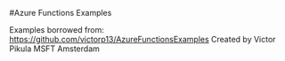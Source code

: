 #Azure Functions Examples

Examples borrowed from: https://github.com/victorp13/AzureFunctionsExamples
Created by Victor Pikula MSFT Amsterdam


